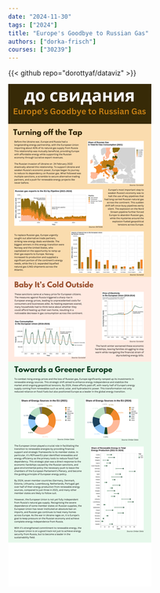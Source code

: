 ```yaml
---
date: "2024-11-30"
tags: ["2024"]
title: "Europe's Goodbye to Russian Gas"
authors: ["dorka-frisch"]
courses: ["30239"]
---
```


{{< github repo="dorottyaf/dataviz" >}}

<img src="infographic.png">
